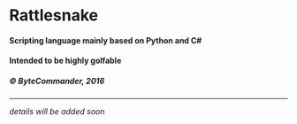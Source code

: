 # Rattlesnake

#### Scripting language mainly based on Python and C#
#### Intended to be highly golfable
##### © ByteCommander, 2016

---

*details will be added soon*